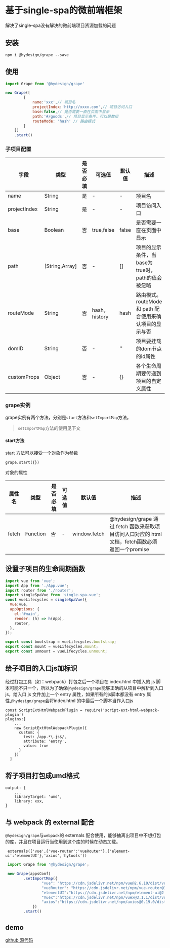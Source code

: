 # 基于single-spa的微前端框架

解决了single-spa没有解决的微前端项目资源加载的问题

## 安装

```cli
npm i @hydesign/grape --save
```

## 使用

```js
import Grape from '@hydesign/grape'

new Grape([
        {
            name:'xxx',// 项目名
            projectIndex:'http://xxxx.com',// 项目访问入口
            base:false,// 是否需要一直在页面中显示
            path:'#/goods',// 项目显示条件。可以是数组
            routeMode: 'hash' // 路由模式
        }
    ])
    .start()
```

### 子项目配置

|字段|类型|是否必填|可选值|默认值|描述|
|----|----|----|----|---|----|
|name|String|是|-|-|项目名|
|projectIndex|String|是|-|-|项目访问入口|
|base|Boolean|否|true,false|false|是否需要一直在页面中显示|
|path|[String,Array]|否|-|[]|项目的显示条件，当base为true时，path的值会被忽略|
|routeMode|String|否|hash，history|hash|路由模式。 routeMode 和 path 配合使用来确认项目的显示与否|
|domID|String|否|-|''|项目要挂载的dom节点的id属性|
|customProps|Object|否|-|{}|各个生命周期要传递到项目的自定义属性|

### grape实例

grape实例有两个方法，分别是`start`方法和`setImportMap`方法。

> `setImportMap`方法的使用见下文

#### start方法

start 方法可以接受一个对象作为参数

```
grape.start({})
```

对象的属性

|属性名|类型|是否必填|可选值|默认值|描述|
|----|----|----|----|----|----|
|fetch|Function|否|-|window.fetch|@hydesign/grape 通过 fetch 函数来获取项目访问入口对应的 html 文档，fetch函数必须返回一个promise|



## 设置子项目的生命周期函数

```js
import vue from 'vue';
import App from './App.vue';
import router from './router';
import singleSpaVue from 'single-spa-vue';
const vueLifecycles = singleSpaVue({
  Vue:vue,
  appOptions: {
    el:'#main',
    render: (h) => h(App),
    router,
  },
});

export const bootstrap = vueLifecycles.bootstrap;
export const mount = vueLifecycles.mount;
export const unmount = vueLifecycles.unmount;
```

## 给子项目的入口js加标识

经过打包工具（如：webpack）打包之后一个项目在 index.html 中插入的 js 脚本可能不只一个，所以为了确保`@hydesign/grape`能够正确的从项目中解析到入口js，给入口 js 文件加上一个 entry 属性，如果所有的js脚本都没有 entry 属性,`@hydesign/grape`会将index.html 的中最后一个脚本当作入口js
 
 ``` 
 const ScriptExtHtmlWebpackPlugin = require('script-ext-html-webpack-plugin')
 plugins:[
     ...
     new ScriptExtHtmlWebpackPlugin({
       custom: {
         test: /app.*\.js$/,
         attribute: 'entry',
         value: true
       }
     })
   ]
 ```

## 将子项目打包成umd格式

```
output: {
    ...
    libraryTarget: 'umd',
    library: xxx,
}
```

## 与 webpack 的 external 配合

`@hydesign/grape`与`webpack`的 externals 配合使用，能够抽离出项目中不想打包的库，并且在项目运行当使用到这个库的时候在动态加载。

```
 externals(['vue',{'vue-router':'vueRouter'},{'element-ui':'elementUI'},'axios','hytools'])
```

```js
 import Grape from '@hydesign/grape';

 new Grape(appsConf)
        .setImportMap({
                "vue": "https://cdn.jsdelivr.net/npm/vue@2.6.10/dist/vue.js",
                "vueRouter": "https://cdn.jsdelivr.net/npm/vue-router@3.0.7/dist/vue-router.min.js",
                "elementUI":"https://cdn.jsdelivr.net/npm/element-ui@2.12.0/lib/index.js",
                "Vuex":"https://cdn.jsdelivr.net/npm/vuex@3.1.1/dist/vuex.min.js",
                "axios":"https://cdn.jsdelivr.net/npm/axios@0.19.0/dist/axios.min.js"
            })
        .start()
```

## demo
[github 源代码](https://github.com/QxQstar/single-spa-vue)
